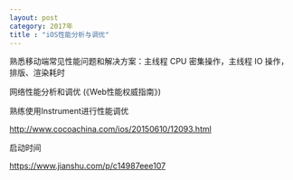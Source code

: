 ```yaml
---
layout: post
category: 2017年
title : "iOS性能分析与调优"
---
```


熟悉移动端常见性能问题和解决方案：主线程 CPU 密集操作，主线程 IO 操作，排版、渲染耗时

网络性能分析和调优 (《Web性能权威指南》)

熟练使用Instrument进行性能调优



http://www.cocoachina.com/ios/20150610/12093.html

启动时间

https://www.jianshu.com/p/c14987eee107